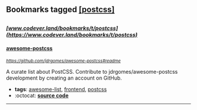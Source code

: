 ## Bookmarks tagged [[postcss]](https://www.codever.land/search?q=[postcss])

_<sup><sup>[www.codever.land/bookmarks/t/postcss](https://www.codever.land/bookmarks/t/postcss)</sup></sup>_
---
#### [awesome-postcss](https://github.com/jdrgomes/awesome-postcss#readme)
_<sup>https://github.com/jdrgomes/awesome-postcss#readme</sup>_

A curate list about PostCSS. Contribute to jdrgomes/awesome-postcss development by creating an account on GitHub.
* **tags**: [awesome-list](../tagged/awesome-list.md), [frontend](../tagged/frontend.md), [postcss](../tagged/postcss.md)
* :octocat: **[source code](https://github.com/jdrgomes/awesome-postcss#readme)**
---
